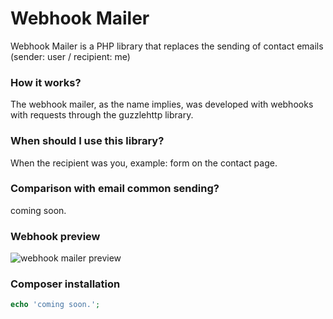 # Webhook Mailer
Webhook Mailer is a PHP library that replaces the sending of contact emails (sender: user / recipient: me)

### How it works?
The webhook mailer, as the name implies, was developed with webhooks with requests through the guzzlehttp library.

### When should I use this library?
When the recipient was you, example: form on the contact page.

### Comparison with email common sending?
coming soon.

### Webhook preview
![webhook mailer preview](https://i.imgur.com/jvtNXbU.png)

### Composer installation
```php
echo 'coming soon.';
```
